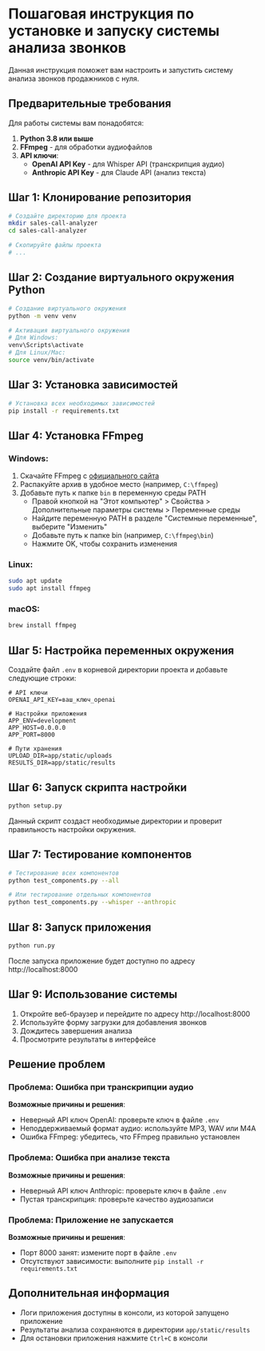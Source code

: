 # Пошаговая инструкция по установке и запуску системы анализа звонков

Данная инструкция поможет вам настроить и запустить систему анализа звонков продажников с нуля.

## Предварительные требования

Для работы системы вам понадобятся:

1. **Python 3.8 или выше**
2. **FFmpeg** - для обработки аудиофайлов
3. **API ключи**:
   - **OpenAI API Key** - для Whisper API (транскрипция аудио)
   - **Anthropic API Key** - для Claude API (анализ текста)

## Шаг 1: Клонирование репозитория

```bash
# Создайте директорию для проекта
mkdir sales-call-analyzer
cd sales-call-analyzer

# Скопируйте файлы проекта
# ...
```

## Шаг 2: Создание виртуального окружения Python

```bash
# Создание виртуального окружения
python -m venv venv

# Активация виртуального окружения
# Для Windows:
venv\Scripts\activate
# Для Linux/Mac:
source venv/bin/activate
```

## Шаг 3: Установка зависимостей

```bash
# Установка всех необходимых зависимостей
pip install -r requirements.txt
```

## Шаг 4: Установка FFmpeg

### Windows:
1. Скачайте FFmpeg с [официального сайта](https://ffmpeg.org/download.html)
2. Распакуйте архив в удобное место (например, `C:\ffmpeg`)
3. Добавьте путь к папке `bin` в переменную среды PATH
   - Правой кнопкой на "Этот компьютер" > Свойства > Дополнительные параметры системы > Переменные среды
   - Найдите переменную PATH в разделе "Системные переменные", выберите "Изменить"
   - Добавьте путь к папке bin (например, `C:\ffmpeg\bin`)
   - Нажмите OK, чтобы сохранить изменения

### Linux:
```bash
sudo apt update
sudo apt install ffmpeg
```

### macOS:
```bash
brew install ffmpeg
```

## Шаг 5: Настройка переменных окружения

Создайте файл `.env` в корневой директории проекта и добавьте следующие строки:

```
# API ключи
OPENAI_API_KEY=ваш_ключ_openai

# Настройки приложения
APP_ENV=development
APP_HOST=0.0.0.0
APP_PORT=8000

# Пути хранения
UPLOAD_DIR=app/static/uploads
RESULTS_DIR=app/static/results
```

## Шаг 6: Запуск скрипта настройки

```bash
python setup.py
```

Данный скрипт создаст необходимые директории и проверит правильность настройки окружения.

## Шаг 7: Тестирование компонентов

```bash
# Тестирование всех компонентов
python test_components.py --all

# Или тестирование отдельных компонентов
python test_components.py --whisper --anthropic
```

## Шаг 8: Запуск приложения

```bash
python run.py
```

После запуска приложение будет доступно по адресу http://localhost:8000

## Шаг 9: Использование системы

1. Откройте веб-браузер и перейдите по адресу http://localhost:8000
2. Используйте форму загрузки для добавления звонков
3. Дождитесь завершения анализа
4. Просмотрите результаты в интерфейсе

## Решение проблем

### Проблема: Ошибка при транскрипции аудио

**Возможные причины и решения**:
- Неверный API ключ OpenAI: проверьте ключ в файле `.env`
- Неподдерживаемый формат аудио: используйте MP3, WAV или M4A
- Ошибка FFmpeg: убедитесь, что FFmpeg правильно установлен

### Проблема: Ошибка при анализе текста

**Возможные причины и решения**:
- Неверный API ключ Anthropic: проверьте ключ в файле `.env`
- Пустая транскрипция: проверьте качество аудиозаписи

### Проблема: Приложение не запускается

**Возможные причины и решения**:
- Порт 8000 занят: измените порт в файле `.env`
- Отсутствуют зависимости: выполните `pip install -r requirements.txt`

## Дополнительная информация

- Логи приложения доступны в консоли, из которой запущено приложение
- Результаты анализа сохраняются в директории `app/static/results`
- Для остановки приложения нажмите `Ctrl+C` в консоли